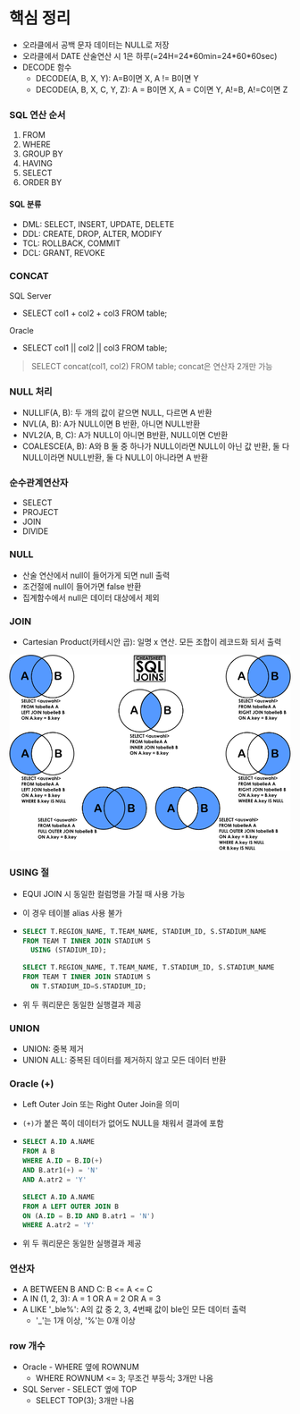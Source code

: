 # 핵심 정리

- 오라클에서 공백 문자 데이터는 NULL로 저장
- 오라클에서 DATE 산술연산 시 1은 하루(=24H=24\*60min=24\*60*60sec)
- DECODE 함수
  - DECODE(A, B, X, Y): A=B이면 X, A != B이면 Y
  - DECODE(A, B, X, C, Y, Z): A = B이면 X, A = C이면 Y, A!=B, A!=C이면 Z

### SQL 연산 순서

1. FROM
2. WHERE
3. GROUP BY
4. HAVING
5. SELECT
6. ORDER BY

#### SQL 분류

- DML: SELECT, INSERT, UPDATE, DELETE
- DDL: CREATE, DROP, ALTER, MODIFY
- TCL: ROLLBACK, COMMIT
- DCL: GRANT, REVOKE



### CONCAT

SQL Server

- SELECT col1 + col2 + col3 FROM table;

Oracle

- SELECT col1 || col2 || col3 FROM table;

> SELECT concat(col1, col2) FROM table; concat은 연산자 2개만 가능



### NULL 처리

  - NULLIF(A, B): 두 개의 값이 같으면 NULL, 다르면 A 반환
  - NVL(A, B): A가 NULL이면 B 반환, 아니면 NULL반환
  - NVL2(A, B, C): A가 NULL이 아니면 B반환, NULL이면 C반환
  - COALESCE(A, B): A와 B 둘 중 하나가 NULL이라면 NULL이 아닌 값 반환, 둘 다 NULL이라면 NULL반환, 둘 다 NULL이 아니라면 A 반환

### 순수관계연산자

  - SELECT
  - PROJECT
  - JOIN
  - DIVIDE

### NULL

- 산술 연산에서 null이 들어가게 되면 null 출력
- 조건절에 null이 들어가면 false 반환
- 집계함수에서 null은 데이터 대상에서 제외



### JOIN

- Cartesian Product(카테시안 곱): 일명 x 연산. 모든 조합이 레코드화 되서 출력

![](.\images\sql_joins.png)



### USING 절

- EQUI JOIN 시 동일한 컬럼명을 가질 때 사용 가능

- 이 경우 테이블 alias 사용 불가

- ```sql
  SELECT T.REGION_NAME, T.TEAM_NAME, STADIUM_ID, S.STADIUM_NAME
  FROM TEAM T INNER JOIN STADIUM S
  	USING (STADIUM_ID);
  ```

  ```sql
  SELECT T.REGION_NAME, T.TEAM_NAME, T.STADIUM_ID, S.STADIUM_NAME
  FROM TEAM T INNER JOIN STADIUM S
  	ON T.STADIUM_ID=S.STADIUM_ID;
  ```

- 위 두 쿼리문은 동일한 실행결과 제공



### UNION

- UNION: 중복 제거
- UNION ALL: 중복된 데이터를 제거하지 않고 모든 데이터 반환



### Oracle (+)

- Left Outer Join 또는 Right Outer Join을 의미

- `(+)`가 붙은 쪽이 데이터가 없어도 NULL을 채워서 결과에 포함

- ```sql
  SELECT A.ID A.NAME
  FROM A B
  WHERE A.ID = B.ID(+)
  AND B.atr1(+) = 'N'
  AND A.atr2 = 'Y'
  ```

  ```sql
  SELECT A.ID A.NAME
  FROM A LEFT OUTER JOIN B
  ON (A.ID = B.ID AND B.atr1 = 'N')
  WHERE A.atr2 = 'Y'
  ```

- 위 두 쿼리문은 동일한 실행결과 제공



### 연산자

- A BETWEEN B AND C: B <= A <= C
- A IN (1, 2, 3): A = 1 OR A = 2 OR A = 3
- A LIKE '_ble%': A의 값 중 2, 3, 4번째 값이 ble인 모든 데이터 출력
  - '_'는 1개 이상, '%'는 0개 이상



### row 개수

- Oracle - WHERE 옆에 ROWNUM
  - WHERE ROWNUM <= 3; 무조건 부등식; 3개만 나옴
- SQL Server - SELECT 옆에 TOP
  - SELECT TOP(3); 3개만 나옴
